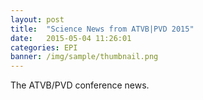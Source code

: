 ```yaml
---
layout: post
title:  "Science News from ATVB|PVD 2015"
date:   2015-05-04 11:26:01
categories: EPI
banner: /img/sample/thumbnail.png
---
```

The ATVB/PVD conference news.